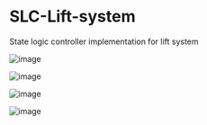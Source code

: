 # SLC-Lift-system
State logic controller implementation for lift system


![image](https://github.com/ShubhamPednekar19/SLC-Lift-system/assets/83055678/ab319ae9-db12-4112-b8a8-cc9827afd60f)

![image](https://github.com/ShubhamPednekar19/SLC-Lift-system/assets/83055678/e12bdef7-5ccd-400e-8879-193d018a1e9d)

![image](https://github.com/ShubhamPednekar19/SLC-Lift-system/assets/83055678/967bd66e-865d-4594-9119-a3725462899e)

![image](https://github.com/ShubhamPednekar19/SLC-Lift-system/assets/83055678/b21039b6-03e9-4fcb-add7-7fd9059124c3)


